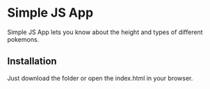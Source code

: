 # Simple JS App

Simple JS App lets you know about the height and types of different pokemons.

## Installation

Just download the folder or open the index.html in your browser.
